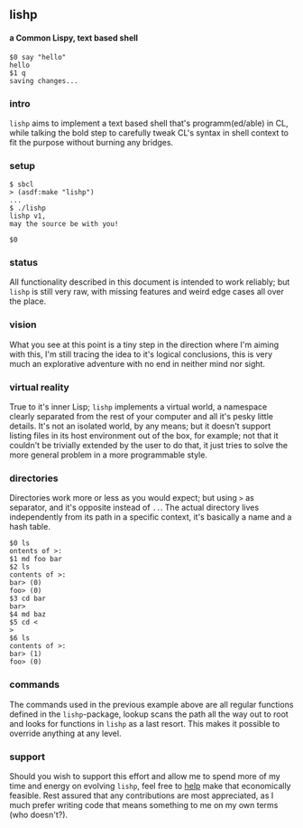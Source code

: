 ## lishp
#### a Common Lispy, text based shell

```
$0 say "hello"
hello
$1 q
saving changes...
```

### intro
```lishp``` aims to implement a text based shell that's programm(ed/able) in CL, while talking the bold step to carefully tweak CL's syntax in shell context to fit the purpose without burning any bridges.

### setup

```
$ sbcl
> (asdf:make "lishp")
...
$ ./lishp
lishp v1,
may the source be with you!

$0
```

### status
All functionality described in this document is intended to work reliably; but `lishp` is still very raw, with missing features and weird edge cases all over the place.

### vision
What you see at this point is a tiny step in the direction where I'm aiming with this, I'm still tracing the idea to it's logical conclusions, this is very much an explorative adventure with no end in neither mind nor sight.

### virtual reality
True to it's inner Lisp; `lishp` implements a virtual world, a namespace clearly separated from the rest of your computer and all it's pesky little details. It's not an isolated world, by any means; but it doesn't support listing files in its host environment out of the box, for example; not that it couldn't be trivially extended by the user to do that, it just tries to solve the more general problem in a more programmable style.

### directories
Directories work more or less as you would expect; but using `>` as separator, and it's opposite instead of `..`.
The actual directory lives independently from its path in a specific context, it's basically a name and a hash table.

```
$0 ls
ontents of >:
$1 md foo bar
$2 ls
contents of >:
bar> (0)
foo> (0)
$3 cd bar
bar>
$4 md baz
$5 cd <
>
$6 ls
contents of >:
bar> (1)
foo> (0)
```

### commands
The commands used in the previous example above are all regular functions defined in the `lishp`-package, lookup scans the path all the way out to root and looks for functions in `lishp` as a last resort. This makes it possible to override anything at any level.

### support
Should you wish to support this effort and allow me to spend more of my time and energy on evolving `lishp`, feel free to [help](https://liberapay.com/andreas7/donate) make that economically feasible. Rest assured that any contributions are most appreciated, as I much prefer writing code that means something to me on my own terms (who doesn't?).